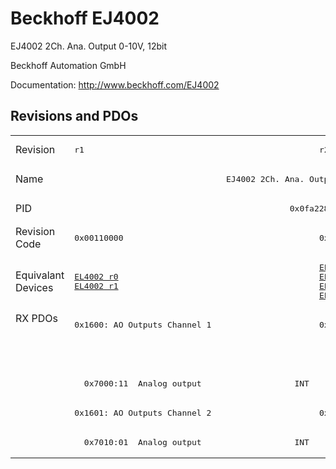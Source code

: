 # Beckhoff EJ4002

EJ4002 2Ch. Ana. Output 0-10V, 12bit

Beckhoff Automation GmbH

Documentation: <a href="http://www.beckhoff.com/EJ4002">http://www.beckhoff.com/EJ4002</a>

## Revisions and PDOs
<table>
<tr >
<td class="first">Revision</td>
<td ><pre>r1</pre></td>
<td ><pre>r2</pre></td>
</tr>
<tr >
<td class="first">Name</td>
<td  colspan=2 align="center"><pre>EJ4002 2Ch. Ana. Output 0-10V, 12bit</pre></td>
</tr>
<tr >
<td class="first">PID</td>
<td  colspan=2 align="center"><pre>0x0fa22852</pre></td>
</tr>
<tr >
<td class="first">Revision Code</td>
<td ><pre>0x00110000</pre></td>
<td ><pre>0x00120000</pre></td>
</tr>
<tr >
<td class="first">Equivalant Devices</td>
<td ><pre><a href="EL4002">EL4002 r0</a><br/><a href="EL4002">EL4002 r1</a></pre></td>
<td ><pre><a href="EL4002">EL4002 r2</a><br/><a href="EL4012">EL4012 r2</a><br/><a href="EL4022">EL4022 r2</a><br/><a href="EL4032">EL4032 r2</a></pre></td>
</tr>
<tr class="rxpdo pdosection">
<td class="first" rowspan=5 valign=top>RX PDOs</td>
<td><pre>0x1600: AO Outputs Channel 1</pre></td>
<td><pre>0x1600: AO Output Channel 1</pre></td>
<td></td>
</tr>
<tr class="rxpdo">
<td ></td>
<td ><pre>  0x7000:01  Analog output                   INT</pre></td>
</tr>
<tr class="rxpdo">
<td ><pre>  0x7000:11  Analog output                   INT</pre></td>
<td ></td>
</tr>
<tr class="rxpdo pdosection">
<td ><pre>0x1601: AO Outputs Channel 2</pre></td>
<td ><pre>0x1601: AO Output Channel 2</pre></td>
</tr>
<tr class="rxpdo">
<td  colspan=2 align="left"><pre>  0x7010:01  Analog output                   INT</pre></td>
</tr>
</table>
